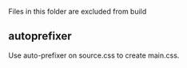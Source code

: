 Files in this folder are excluded from build

## autoprefixer
Use auto-prefixer on source.css to create main.css.
``` postcss --use autoprefixer -o main.css source.css
